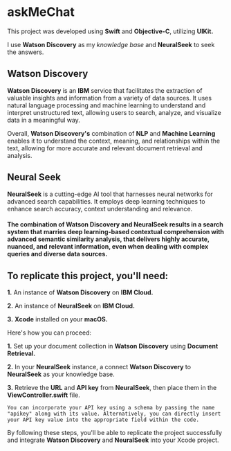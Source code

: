 # askMeChat
 
This project was developed using **Swift** and **Objective-C**, utilizing **UIKit.**

I use **Watson Discovery** as my _knowledge base_ and **NeuralSeek** to seek the answers.

## Watson Discovery

**Watson Discovery** is an **IBM** service that facilitates the extraction of valuable insights and information from a variety of data sources. It uses natural language processing and machine learning to understand and interpret unstructured text, allowing users to search, analyze, and visualize data in a meaningful way.

Overall, **Watson Discovery's** combination of **NLP** and **Machine Learning** enables it to understand the context, meaning, and relationships within the text, allowing for more accurate and relevant document retrieval and analysis.

## Neural Seek

**NeuralSeek** is a cutting-edge AI tool that harnesses neural networks for advanced search capabilities. It employs deep learning techniques to enhance search accuracy, context understanding and relevance. 

#### The combination of Watson Discovery and NeuralSeek results in a search system that marries deep learning-based contextual comprehension with advanced semantic similarity analysis, that delivers highly accurate, nuanced, and relevant information, even when dealing with complex queries and diverse data sources.

##  To replicate this project, you'll need:

**1.** An instance of **Watson Discovery** on **IBM Cloud.**
<br>

**2.** An instance of **NeuralSeek** on **IBM Cloud.**
<br>

**3.** **Xcode** installed on your **macOS.**

Here's how you can proceed:

**1.** Set up your document collection in **Watson Discovery** using **Document Retrieval.**
<br>

**2.** In your **NeuralSeek** instance,  a connect **Watson Discovery** to **NeuralSeek** as your knowledge base.
<br>

**3.** Retrieve the **URL** and **API key** from **NeuralSeek**, then place them in the **ViewController.swift** file.
<br>

`You can incorporate your API key using a schema by passing the name "apikey" along with its value. Alternatively, you can directly insert your API key value into the appropriate field within the code.`

By following these steps, you'll be able to replicate the project successfully and integrate **Watson Discovery** and **NeuralSeek** into your Xcode project.
